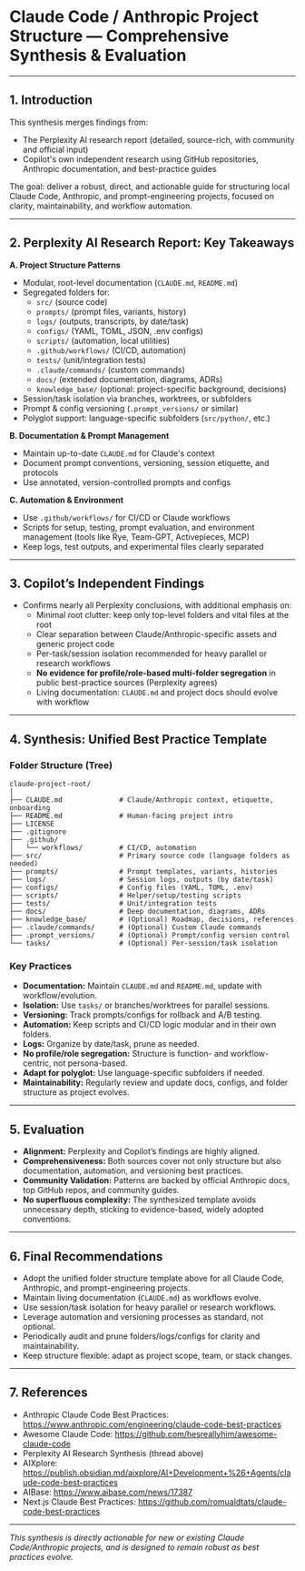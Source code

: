 # Claude Code / Anthropic Project Structure — Comprehensive Synthesis & Evaluation

---

## 1. Introduction

This synthesis merges findings from:
- The Perplexity AI research report (detailed, source-rich, with community and official input)
- Copilot's own independent research using GitHub repositories, Anthropic documentation, and best-practice guides

The goal: deliver a robust, direct, and actionable guide for structuring local Claude Code, Anthropic, and prompt-engineering projects, focused on clarity, maintainability, and workflow automation.

---

## 2. Perplexity AI Research Report: Key Takeaways

**A. Project Structure Patterns**
- Modular, root-level documentation (`CLAUDE.md`, `README.md`)
- Segregated folders for:
    - `src/` (source code)
    - `prompts/` (prompt files, variants, history)
    - `logs/` (outputs, transcripts, by date/task)
    - `configs/` (YAML, TOML, JSON, .env configs)
    - `scripts/` (automation, local utilities)
    - `.github/workflows/` (CI/CD, automation)
    - `tests/` (unit/integration tests)
    - `.claude/commands/` (custom commands)
    - `docs/` (extended documentation, diagrams, ADRs)
    - `knowledge_base/` (optional: project-specific background, decisions)
- Session/task isolation via branches, worktrees, or subfolders
- Prompt & config versioning (`.prompt_versions/` or similar)
- Polyglot support: language-specific subfolders (`src/python/`, etc.)

**B. Documentation & Prompt Management**
- Maintain up-to-date `CLAUDE.md` for Claude's context
- Document prompt conventions, versioning, session etiquette, and protocols
- Use annotated, version-controlled prompts and configs

**C. Automation & Environment**
- Use `.github/workflows/` for CI/CD or Claude workflows
- Scripts for setup, testing, prompt evaluation, and environment management (tools like Rye, Team-GPT, Activepieces, MCP)
- Keep logs, test outputs, and experimental files clearly separated

---

## 3. Copilot’s Independent Findings

- Confirms nearly all Perplexity conclusions, with additional emphasis on:
    - Minimal root clutter: keep only top-level folders and vital files at the root
    - Clear separation between Claude/Anthropic-specific assets and generic project code
    - Per-task/session isolation recommended for heavy parallel or research workflows
    - **No evidence for profile/role-based multi-folder segregation** in public best-practice sources (Perplexity agrees)
    - Living documentation: `CLAUDE.md` and project docs should evolve with workflow

---

## 4. Synthesis: Unified Best Practice Template

### Folder Structure (Tree)

```
claude-project-root/
│
├── CLAUDE.md              # Claude/Anthropic context, etiquette, onboarding
├── README.md              # Human-facing project intro
├── LICENSE
├── .gitignore
├── .github/
│   └── workflows/         # CI/CD, automation
├── src/                   # Primary source code (language folders as needed)
├── prompts/               # Prompt templates, variants, histories
├── logs/                  # Session logs, outputs (by date/task)
├── configs/               # Config files (YAML, TOML, .env)
├── scripts/               # Helper/setup/testing scripts
├── tests/                 # Unit/integration tests
├── docs/                  # Deep documentation, diagrams, ADRs
├── knowledge_base/        # (Optional) Roadmap, decisions, references
├── .claude/commands/      # (Optional) Custom Claude commands
├── .prompt_versions/      # (Optional) Prompt/config version control
└── tasks/                 # (Optional) Per-session/task isolation
```

### Key Practices

- **Documentation:** Maintain `CLAUDE.md` and `README.md`, update with workflow/evolution.
- **Isolation:** Use `tasks/` or branches/worktrees for parallel sessions.
- **Versioning:** Track prompts/configs for rollback and A/B testing.
- **Automation:** Keep scripts and CI/CD logic modular and in their own folders.
- **Logs:** Organize by date/task, prune as needed.
- **No profile/role segregation:** Structure is function- and workflow-centric, not persona-based.
- **Adapt for polyglot:** Use language-specific subfolders if needed.
- **Maintainability:** Regularly review and update docs, configs, and folder structure as project evolves.

---

## 5. Evaluation

- **Alignment:** Perplexity and Copilot’s findings are highly aligned.
- **Comprehensiveness:** Both sources cover not only structure but also documentation, automation, and versioning best practices.
- **Community Validation:** Patterns are backed by official Anthropic docs, top GitHub repos, and community guides.
- **No superfluous complexity:** The synthesized template avoids unnecessary depth, sticking to evidence-based, widely adopted conventions.

---

## 6. Final Recommendations

- Adopt the unified folder structure template above for all Claude Code, Anthropic, and prompt-engineering projects.
- Maintain living documentation (`CLAUDE.md`) as workflows evolve.
- Use session/task isolation for heavy parallel or research workflows.
- Leverage automation and versioning processes as standard, not optional.
- Periodically audit and prune folders/logs/configs for clarity and maintainability.
- Keep structure flexible: adapt as project scope, team, or stack changes.

---

## 7. References

- Anthropic Claude Code Best Practices: https://www.anthropic.com/engineering/claude-code-best-practices
- Awesome Claude Code: https://github.com/hesreallyhim/awesome-claude-code
- Perplexity AI Research Synthesis (thread above)
- AIXplore: https://publish.obsidian.md/aixplore/AI+Development+%26+Agents/claude-code-best-practices
- AIBase: https://www.aibase.com/news/17387
- Next.js Claude Best Practices: https://github.com/romualdtats/claude-code-best-practices

---

_This synthesis is directly actionable for new or existing Claude Code/Anthropic projects, and is designed to remain robust as best practices evolve._